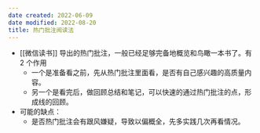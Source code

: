 ```yaml
---
date created: 2022-06-09
date modified: 2022-08-20
title: 热门批注阅读法
---
```

- [[微信读书]] 导出的热门批注，一般已经足够完备地概览和鸟瞰一本书了。有 2 个作用
	- 一个是准备看之前，先从热门批注里面看，是否有自己感兴趣的高质量内容。
	- 另一个是看完后，做回顾总结和笔记，可以快速的通过热门批注的点，形成线的回顾。
- 可能的缺点：
	- 是否热门批注会有跟风嫌疑，导致以偏概全，先多实践几次再看情况。
